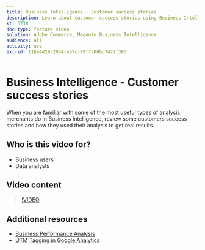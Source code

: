 ```yaml
---
title: Business Intelligence - Customer success stories
description: Learn about customer success stories using Business Intelligence.
kt: 5738
doc-type: feature video
solution: Adobe Commerce, Magento Business Intelligence
audience: all
activity: use
exl-id: 118e4d29-2064-465c-89f7-00bc7427f383
---
```

# Business Intelligence - Customer success stories

When you are familiar with some of the most useful types of analysis merchants do in Business Intelligence, review some customers success stories and how they used their analysis to get real results.

## Who is this video for?

- Business users
- Data analysts

## Video content

>[!VIDEO](https://video.tv.adobe.com/v/35992?quality=12&learn=on)

## Additional resources

- [Business Performance Analysis](https://docs.magento.com/mbi/data-analyst/analysis/bus-perf-analysis.html)
- [UTM Tagging in Google Analytics](https://docs.magento.com/mbi/best-practices/utm-tagging-google.html)
